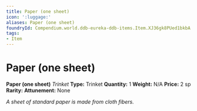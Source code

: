 ```yaml
---
title: Paper (one sheet)
icon: ':luggage:'
aliases: Paper (one sheet)
foundryId: Compendium.world.ddb-eureka-ddb-items.Item.XJ36gk8PUed1bkbA
tags:
- Item
---
```


# Paper (one sheet)

**Paper (one sheet)**
_Trinket_
**Type:** Trinket
**Quantity:** 1
**Weight:** N/A
**Price:** 2 sp
**Rarity:** 
**Attunement:** None

*A sheet of standard paper is made from cloth fibers.*